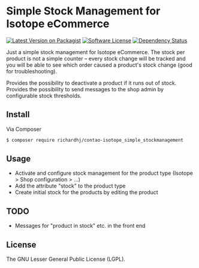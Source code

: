 # Simple Stock Management for Isotope eCommerce

[![Latest Version on Packagist][ico-version]][link-packagist]
[![Software License][ico-license]]()
[![Dependency Status][ico-dependencies]][link-dependencies]

Just a simple stock management for Isotope eCommerce. The stock per product is not a simple counter – every stock change will be tracked and you will be able to see which order caused a product's stock change (good for troubleshooting).

Provides the possibility to deactivate a product if it runs out of stock.
Provides the possibility to send messages to the shop admin by configurable stock thresholds.

## Install

Via Composer

``` bash
$ composer require richardhj/contao-isotope_simple_stockmanagement
```

## Usage

* Activate and configure stock management for the product type (Isotope > Shop configuration > …)
* Add the attribute "stock" to the product type
* Create initial stock for the products by editing the product

## TODO

* Messages for "product in stock" etc. in the front end

## License

The  GNU Lesser General Public License (LGPL).

[ico-version]: https://img.shields.io/packagist/v/richardhj/contao-isotope_simple_stockmanagement.svg?style=flat-square
[ico-license]: https://img.shields.io/badge/license-LGPL-brightgreen.svg?style=flat-square
[ico-dependencies]: https://www.versioneye.com/php/richardhj:contao-isotope_simple_stockmanagement/badge.svg?style=flat-square

[link-packagist]: https://packagist.org/packages/richardhj/contao-isotope_simple_stockmanagement
[link-dependencies]: https://www.versioneye.com/php/richardhj:contao-isotope_simple_stockmanagement
